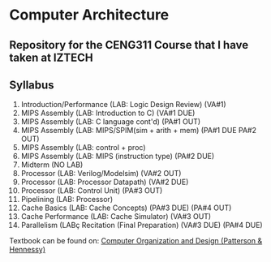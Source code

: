 # Computer Architecture
## Repository for the CENG311 Course that I have taken at IZTECH

## Syllabus 
1.  Introduction/Performance (LAB: Logic Design Review) (VA#1)
2.  MIPS Assembly (LAB: Introduction to C) (VA#1 DUE)
3.  MIPS Assembly (LAB: C language cont'd) (PA#1 OUT)
4.  MIPS Assembly (LAB: MIPS/SPIM(sim + arith + mem) (PA#1 DUE PA#2 OUT) 
5.  MIPS Assembly (LAB: control + proc) 
6.  MIPS Assembly (LAB: MIPS (instruction type) (PA#2 DUE)
7.  Midterm (NO LAB) 
8.  Processor (LAB: Verilog/Modelsim) (VA#2 OUT)
9.  Processor (LAB: Processor Datapath) (VA#2 DUE)
10. Processor (LAB: Control Unit) (PA#3 OUT)
11. Pipelining (LAB: Processor)
12. Cache Basics (LAB: Cache Concepts) (PA#3 DUE) (PA#4 OUT) 
13. Cache Performance (LAB: Cache Simulator) (VA#3 OUT) 
14. Parallelism (LABç Recitation (Final Preparation) (VA#3 DUE) (PA#4 DUE)

Textbook can be found on: [Computer Organization and Design (Patterson & Hennessy)](/Textbook/textbook.zip)
